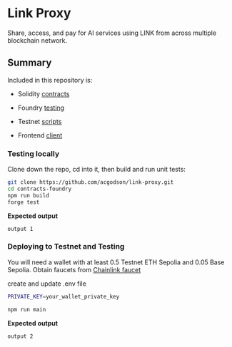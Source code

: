 # Link Proxy

Share, access, and pay for AI services using LINK from across multiple blockchain network.

## Summary

Included in this repository is:

- Solidity [contracts](forge-contracts/src)
- Foundry [testing](contracts-foundry/test)
- Testnet [scripts](contracts-foundry/ts-scripts)

- Frontend [client](client/)

### Testing locally

Clone down the repo, cd into it, then build and run unit tests:

```bash
git clone https://github.com/acgodson/link-proxy.git
cd contracts-foundry
npm run build
forge test
```

**Expected output**

```
output 1
```

### Deploying to Testnet and Testing

You will need a wallet with at least 0.5 Testnet ETH Sepolia and 0.05 Base Sepolia. Obtain faucets from [Chainlink faucet](http://faucets.chain.link)

create and update .env file

```bash
PRIVATE_KEY=your_wallet_private_key
```

```bash
npm run main
```

**Expected output**

```
output 2
```
